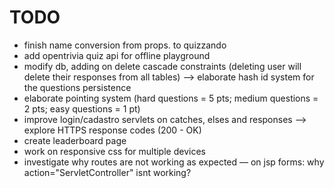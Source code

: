 <h1>TODO</h1> 

<ul>
  <li>finish name conversion from props. to quizzando</li>
  <li>add opentrivia quiz api for offline playground</li>
  <li>modify db, adding on delete cascade constraints (deleting user will delete their responses from all tables) --> elaborate hash id system for the questions persistence</li>
  <li>elaborate pointing system (hard questions = 5 pts; medium questions = 2 pts; easy questions = 1 pt)</li>
  <li>improve login/cadastro servlets on catches, elses and responses --> explore HTTPS response codes (200 - OK)</li>
  <li>create leaderboard page</li>
  <li>work on responsive css for multiple devices</li>
  <li>investigate why routes are not working as expected — on jsp forms: why action="ServletController" isnt working?</li>
</ul>

